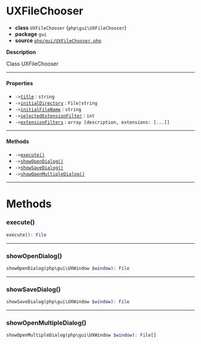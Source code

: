 # UXFileChooser

- **class** `UXFileChooser` (`php\gui\UXFileChooser`)
- **package** `gui`
- **source** [`php/gui/UXFileChooser.php`](./src/main/resources/JPHP-INF/sdk/php/gui/UXFileChooser.php)

**Description**

Class UXFileChooser

---

#### Properties

- `->`[`title`](#prop-title) : `string`
- `->`[`initialDirectory`](#prop-initialdirectory) : `File|string`
- `->`[`initialFileName`](#prop-initialfilename) : `string`
- `->`[`selectedExtensionFilter`](#prop-selectedextensionfilter) : `int`
- `->`[`extensionFilters`](#prop-extensionfilters) : `array [description, extensions: [...]]`

---

#### Methods

- `->`[`execute()`](#method-execute)
- `->`[`showOpenDialog()`](#method-showopendialog)
- `->`[`showSaveDialog()`](#method-showsavedialog)
- `->`[`showOpenMultipleDialog()`](#method-showopenmultipledialog)

---
# Methods

<a name="method-execute"></a>

### execute()
```php
execute(): File
```

---

<a name="method-showopendialog"></a>

### showOpenDialog()
```php
showOpenDialog(php\gui\UXWindow $window): File
```

---

<a name="method-showsavedialog"></a>

### showSaveDialog()
```php
showSaveDialog(php\gui\UXWindow $window): File
```

---

<a name="method-showopenmultipledialog"></a>

### showOpenMultipleDialog()
```php
showOpenMultipleDialog(php\gui\UXWindow $window): File[]
```